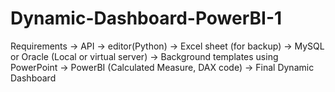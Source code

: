 # Dynamic-Dashboard-PowerBI-1
Requirements -> API -> editor(Python) -> Excel sheet (for backup) -> MySQL or Oracle (Local or virtual server) -> Background templates using PowerPoint -> PowerBI (Calculated Measure, DAX code) -> Final Dynamic Dashboard
